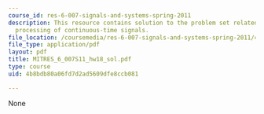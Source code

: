 ```yaml
---
course_id: res-6-007-signals-and-systems-spring-2011
description: This resource contains solution to the problem set related to discrete-time
  processing of continuous-time signals.
file_location: /coursemedia/res-6-007-signals-and-systems-spring-2011/4b8bdb80a06fd7d2ad5609dfe8ccb081_MITRES_6_007S11_hw18_sol.pdf
file_type: application/pdf
layout: pdf
title: MITRES_6_007S11_hw18_sol.pdf
type: course
uid: 4b8bdb80a06fd7d2ad5609dfe8ccb081

---
```

None